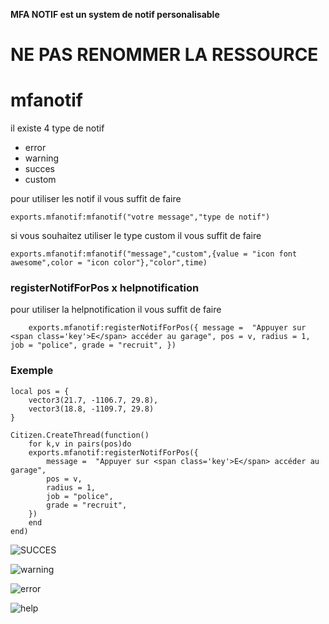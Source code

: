 **MFA NOTIF est un system de notif personalisable**

# NE PAS RENOMMER LA RESSOURCE

# mfanotif

il existe 4 type de notif

* error 
* warning 
* succes 
* custom 

pour utiliser les notif il vous suffit de faire 

`exports.mfanotif:mfanotif("votre message","type de notif")`

si vous souhaitez utiliser le type custom il vous suffit de faire

`exports.mfanotif:mfanotif("message","custom",{value = "icon font awesome",color = "icon color"},"color",time)`



### registerNotifForPos x helpnotification

pour utiliser la helpnotification il vous suffit de faire 

`    exports.mfanotif:registerNotifForPos({
        message =  "Appuyer sur <span class='key'>E</span> accéder au garage",
        pos = v,
        radius = 1,
        job = "police",
        grade = "recruit",
    })`

### Exemple 
```
local pos = {
    vector3(21.7, -1106.7, 29.8),
    vector3(18.8, -1109.7, 29.8)
}

Citizen.CreateThread(function()
    for k,v in pairs(pos)do
    exports.mfanotif:registerNotifForPos({
        message =  "Appuyer sur <span class='key'>E</span> accéder au garage",
        pos = v,
        radius = 1,
        job = "police",
        grade = "recruit",
    })
    end
end)
```
![SUCCES](https://media.discordapp.net/attachments/916446968497188905/943236084396073011/notif_succes.png)

![warning](https://media.discordapp.net/attachments/916446968497188905/943237214219952158/notifwarning.png)

![error](https://media.discordapp.net/attachments/916446968497188905/943236084639350844/notiferror.png)

![help](https://media.discordapp.net/attachments/916446968497188905/943236100560941126/notifhelp.png)

